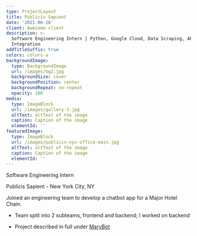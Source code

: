 ```yaml
---
type: ProjectLayout
title: Publicis Sapient
date: '2021-06-28'
client: Awesome client
description: >-
  Software Engineering Intern | Python, Google Cloud, Data Scraping, API
  Integration
addTitleSuffix: true
colors: colors-a
backgroundImage:
  type: BackgroundImage
  url: /images/bg2.jpg
  backgroundSize: cover
  backgroundPosition: center
  backgroundRepeat: no-repeat
  opacity: 100
media:
  type: ImageBlock
  url: /images/gallery-3.jpg
  altText: altText of the image
  caption: Caption of the image
  elementId: ''
featuredImage:
  type: ImageBlock
  url: /images/publicis-nyc-office-main.jpg
  altText: altText of the image
  caption: Caption of the image
  elementId: ''
---
```

Software Engineering Intern

Publicis Sapient - New York City, NY



Joined an engineering team to develop a chatbot app for a Major Hotel Chain. 

*   Team split into 2 subteams, frontend and backend; I worked on backend

*   Project described in full under [MaryBot](/project-one)

